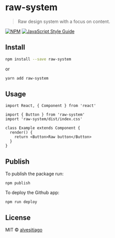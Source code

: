 # raw-system

> Raw design system with a focus on content.

[![NPM](https://img.shields.io/npm/v/raw-system.svg)](https://www.npmjs.com/package/raw-system) [![JavaScript Style Guide](https://img.shields.io/badge/code_style-standard-brightgreen.svg)](https://standardjs.com)

## Install

```bash
npm install --save raw-system
```

or

```bash
yarn add raw-system
```

## Usage

```tsx
import React, { Component } from 'react'

import { Button } from 'raw-system'
import 'raw-system/dist/index.css'

class Example extends Component {
  render() {
    return <Button>Raw button</Button>
  }
}
```

## Publish

To publish the package run:
```
npm publish
```

To deploy the Github app:
```
npm run deploy
```

## License

MIT © [alvesjtiago](https://github.com/alvesjtiago)
